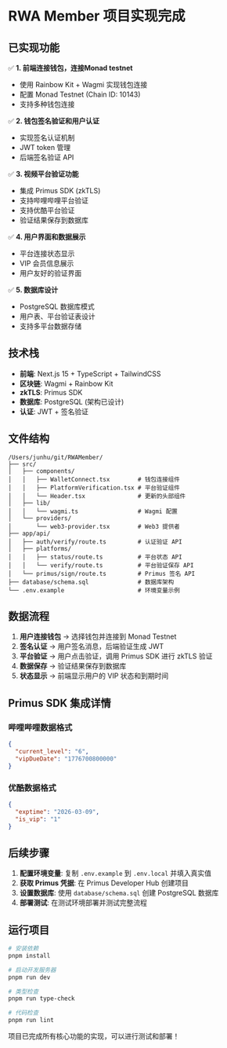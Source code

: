 # RWA Member 项目实现完成

## 已实现功能

✅ **1. 前端连接钱包，连接Monad testnet**
- 使用 Rainbow Kit + Wagmi 实现钱包连接
- 配置 Monad Testnet (Chain ID: 10143)
- 支持多种钱包连接

✅ **2. 钱包签名验证和用户认证**
- 实现签名认证机制
- JWT token 管理
- 后端签名验证 API

✅ **3. 视频平台验证功能**
- 集成 Primus SDK (zkTLS)
- 支持哔哩哔哩平台验证
- 支持优酷平台验证
- 验证结果保存到数据库

✅ **4. 用户界面和数据展示**
- 平台连接状态显示
- VIP 会员信息展示
- 用户友好的验证界面

✅ **5. 数据库设计**
- PostgreSQL 数据库模式
- 用户表、平台验证表设计
- 支持多平台数据存储

## 技术栈

- **前端**: Next.js 15 + TypeScript + TailwindCSS
- **区块链**: Wagmi + Rainbow Kit
- **zkTLS**: Primus SDK
- **数据库**: PostgreSQL (架构已设计)
- **认证**: JWT + 签名验证

## 文件结构

```
/Users/junhu/git/RWAMember/
├── src/
│   ├── components/
│   │   ├── WalletConnect.tsx        # 钱包连接组件
│   │   ├── PlatformVerification.tsx # 平台验证组件
│   │   └── Header.tsx               # 更新的头部组件
│   ├── lib/
│   │   └── wagmi.ts                 # Wagmi 配置
│   └── providers/
│       └── web3-provider.tsx        # Web3 提供者
├── app/api/
│   ├── auth/verify/route.ts         # 认证验证 API
│   ├── platforms/
│   │   ├── status/route.ts          # 平台状态 API
│   │   └── verify/route.ts          # 平台验证保存 API
│   └── primus/sign/route.ts         # Primus 签名 API
├── database/schema.sql              # 数据库架构
└── .env.example                     # 环境变量示例
```

## 数据流程

1. **用户连接钱包** → 选择钱包并连接到 Monad Testnet
2. **签名认证** → 用户签名消息，后端验证生成 JWT
3. **平台验证** → 用户点击验证，调用 Primus SDK 进行 zkTLS 验证
4. **数据保存** → 验证结果保存到数据库
5. **状态显示** → 前端显示用户的 VIP 状态和到期时间

## Primus SDK 集成详情

### 哔哩哔哩数据格式
```json
{
  "current_level": "6",
  "vipDueDate": "1776700800000"
}
```

### 优酷数据格式
```json
{
  "exptime": "2026-03-09",
  "is_vip": "1"
}
```

## 后续步骤

1. **配置环境变量**: 复制 `.env.example` 到 `.env.local` 并填入真实值
2. **获取 Primus 凭据**: 在 Primus Developer Hub 创建项目
3. **设置数据库**: 使用 `database/schema.sql` 创建 PostgreSQL 数据库
4. **部署测试**: 在测试环境部署并测试完整流程

## 运行项目

```bash
# 安装依赖
pnpm install

# 启动开发服务器
pnpm run dev

# 类型检查
pnpm run type-check

# 代码检查
pnpm run lint
```

项目已完成所有核心功能的实现，可以进行测试和部署！